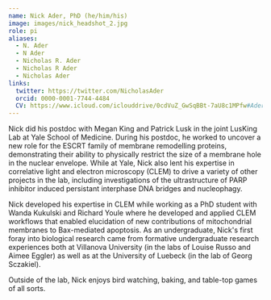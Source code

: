 ```yaml
---
name: Nick Ader, PhD (he/him/his)
image: images/nick_headshot_2.jpg
role: pi
aliases:
  - N. Ader
  - N Ader
  - Nicholas R. Ader
  - Nicholas R Ader
  - Nicholas Ader
links:
  twitter: https://twitter.com/NicholasAder
  orcid: 0000-0001-7744-4484
  CV: https://www.icloud.com/iclouddrive/0cdVuZ_GwSqBBt-7aU8c1MPfw#Ader_CV 
---
```

Nick did his postdoc with Megan King and Patrick Lusk in the joint LusKing Lab at Yale School of Medicine. During his postdoc, he worked to uncover a new role for the ESCRT family of membrane remodelling proteins, demonstrating their ability to physically restrict the size of a membrane hole in the nuclear envelope. While at Yale, Nick also lent his expertise in correlative light and electron microscopy (CLEM) to drive a variety of other projects in the lab, including investigations of the ultrastructure of PARP inhibitor induced persistant interphase DNA bridges and nucleophagy. 

Nick developed his expertise in CLEM while working as a PhD student with Wanda Kukulski and Richard Youle where he developed and applied CLEM workflows that enabled elucidation of new contributions of mitochondrial membranes to Bax-mediated apoptosis. As an undergraduate, Nick's first foray into biological research came from formative undergraduate research experiences both at Villanova University (in the labs of Louise Russo and Aimee Eggler) as well as at the University of Luebeck (in the lab of Georg Sczakiel). 

Outside of the lab, Nick enjoys bird watching, baking, and table-top games of all sorts.
